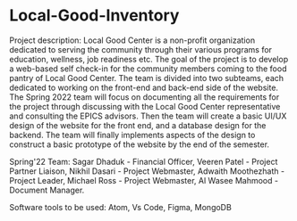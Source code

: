 # Local-Good-Inventory

Project description: Local Good Center is a non-profit organization dedicated to serving the community through their
various programs for education, wellness, job readiness etc. The goal of the project is to develop a web-based self check-in
for the community members coming to the food pantry of Local Good Center. The team is divided into two subteams, each dedicated
to working on the front-end and back-end side of the website. The Spring 2022 team will focus on documenting all the requirements
for the project through discussing with the Local Good Center representative and consulting the EPICS advisors. Then the team will
create a basic UI/UX design of the website for the front end, and a database design for the backend. The team will finally implements
aspects of the design to construct a basic prototype of the website by the end of the semester.

Spring'22 Team:
Sagar Dhaduk - Financial Officer,
Veeren Patel - Project Partner Liaison,
Nikhil Dasari - Project Webmaster,
Adwaith Moothezhath - Project Leader,
Michael Ross - Project Webmaster,
Al Wasee Mahmood - Document Manager.


Software tools to be used:
Atom,
Vs Code,
Figma,
MongoDB

